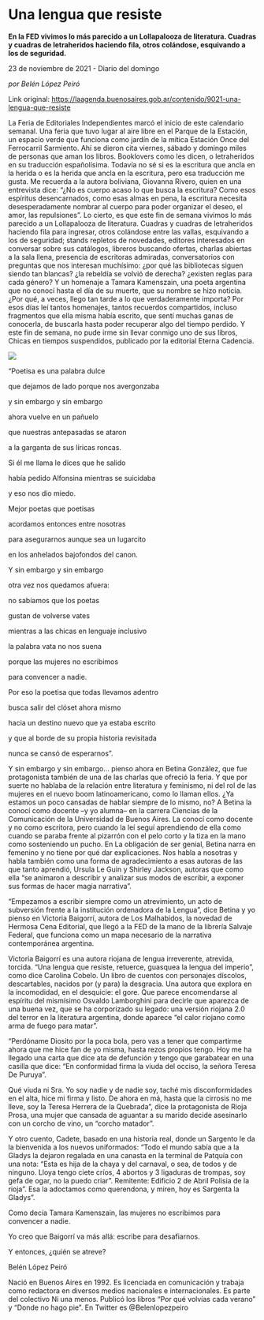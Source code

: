 # Una lengua que resiste

**En la FED vivimos lo más parecido a un Lollapalooza de literatura. Cuadras y cuadras de letraheridos haciendo fila, otros colándose, esquivando a los de seguridad.**

23 de noviembre de 2021 - Diario del domingo

_por Belén López Peiró_

Link original: https://laagenda.buenosaires.gob.ar/contenido/9021-una-lengua-que-resiste



La Feria de Editoriales Independientes marcó el inicio de este calendario semanal. Una feria que tuvo lugar al aire libre en el Parque de la Estación, un espacio verde que funciona como jardín de la mítica Estación Once del Ferrocarril Sarmiento. Ahí se dieron cita viernes, sábado y domingo miles de personas que aman los libros. Booklovers como les dicen, o letraheridos en su traducción españolísima. Todavía no sé si es la escritura que ancla en la herida o es la herida que ancla en la escritura, pero esa traducción me gusta. Me recuerda a la autora boliviana, Giovanna Rivero, quien en una entrevista dice: “¿No es cuerpo acaso lo que busca la escritura? Como esos espíritus desencarnados, como esas almas en pena, la escritura necesita desesperadamente nombrar al cuerpo para poder organizar el deseo, el amor, las repulsiones”. Lo cierto, es que este fin de semana vivimos lo más parecido a un Lollapalooza de literatura. Cuadras y cuadras de letraheridos haciendo fila para ingresar, otros colándose entre las vallas, esquivando a los de seguridad; stands repletos de novedades, editores interesados en conversar sobre sus catálogos, libreros buscando ofertas, charlas abiertas a la sala llena, presencia de escritoras admiradas, conversatorios con preguntas que nos interesan muchísimo: ¿por qué las bibliotecas siguen siendo tan blancas? ¿la rebeldía se volvió de derecha? ¿existen reglas para cada género? Y un homenaje a Tamara Kamenszain, una poeta argentina que no conocí hasta el día de su muerte, que su nombre se hizo noticia. ¿Por qué, a veces, llego tan tarde a lo que verdaderamente importa? Por esos días leí tantos homenajes, tantos recuerdos compartidos, incluso fragmentos que ella misma había escrito, que sentí muchas ganas de conocerla, de buscarla hasta poder recuperar algo del tiempo perdido. Y este fin de semana, no pude irme sin llevar conmigo uno de sus libros, Chicas en tiempos suspendidos, publicado por la editorial Eterna Cadencia.




![](https://cdn.feater.me/files/images/116891/32083d5f-566b-4d4d-961e-97f5a012d56c.jpeg)




“Poetisa es una palabra dulce




que dejamos de lado porque nos avergonzaba




y sin embargo y sin embargo




ahora vuelve en un pañuelo




que nuestras antepasadas se ataron




a la garganta de sus líricas roncas.




Si él me llama le dices que he salido




había pedido Alfonsina mientras se suicidaba




y eso nos dio miedo.




Mejor poetas que poetisas




acordamos entonces entre nosotras




para asegurarnos aunque sea un lugarcito




en los anhelados bajofondos del canon.




Y sin embargo y sin embargo




otra vez nos quedamos afuera:




no sabíamos que los poetas




gustan de volverse vates




mientras a las chicas en lenguaje inclusivo




la palabra vata no nos suena




porque las mujeres no escribimos




para convencer a nadie.




Por eso la poetisa que todas llevamos adentro




busca salir del clóset ahora mismo




hacia un destino nuevo que ya estaba escrito




y que al borde de su propia historia revisitada




nunca se cansó de esperarnos”.




Y sin embargo y sin embargo… pienso ahora en Betina González, que fue protagonista también de una de las charlas que ofreció la feria. Y que por suerte no hablaba de la relación entre literatura y feminismo, ni del rol de las mujeres en el nuevo boom latinoamericano, como lo llaman ellos. ¿Ya estamos un poco cansadas de hablar siempre de lo mismo, no? A Betina la conocí como docente –y yo alumna– en la carrera Ciencias de la Comunicación de la Universidad de Buenos Aires. La conocí como docente y no como escritora, pero cuando la leí seguí aprendiendo de ella como cuando se paraba frente al pizarrón con el pelo corto y la tiza en la mano como sosteniendo un pucho. En La obligación de ser genial, Betina narra en femenino y no tiene por qué dar explicaciones. Nos habla a nosotras y habla también como una forma de agradecimiento a esas autoras de las que tanto aprendió, Ursula Le Guin y Shirley Jackson, autoras que como ella “se animaron a describir y analizar sus modos de escribir, a exponer sus formas de hacer magia narrativa”.




“Empezamos a escribir siempre como un atrevimiento, un acto de subversión frente a la institución ordenadora de la Lengua”, dice Betina y yo pienso en Victoria Baigorrí, autora de Los Malhabidos, la novedad de Hermosa Cena Editorial, que llegó a la FED de la mano de la librería Salvaje Federal, que funciona como un mapa necesario de la narrativa contemporánea argentina.




Victoria Baigorrí es una autora riojana de lengua irreverente, atrevida, torcida. “Una lengua que resiste, retuerce, guasquea la lengua del imperio”, como dice Carolina Cobelo. Un libro de cuentos con personajes díscolos, descartables, nacidos por (y para) la desgracia. Una autora que explora en la incomodidad, en el desquicie: el gore. Que parece encomendarse al espíritu del mismísimo Osvaldo Lamborghini para decirle que aparezca de una buena vez, que se ha corporizado su legado: una versión riojana 2.0 del terror en la literatura argentina, donde aparece “el calor riojano como arma de fuego para matar”.




“Perdóname Diosito por la poca bola, pero vas a tener que compartirme ahora que me hice fan de yo misma, hasta rezos propios tengo. Hoy me ha llegado una carta que dice ata de defunción y tengo que garabatear en una casilla que dice: “En conformidad firma la viuda del occiso, la señora Teresa De Puruya”.




Qué viuda ni Sra. Yo soy nadie y de nadie soy, taché mis disconformidades en el alta, hice mi firma y listo. De ahora en má, hasta que la cirrosis no me lleve, soy la Teresa Herrera de la Quebrada”, dice la protagonista de Rioja Prosa, una mujer que cansada de aguantar a su marido decide asesinarlo con un corcho de vino, un “corcho matador”.




Y otro cuento, Cadete, basado en una historia real, donde un Sargento le da la bienvenida a los nuevos uniformados: “Todo el mundo sabía que a la Gladys la dejaron regalada en una canasta en la terminal de Patquía con una nota: “Esta es hija de la chaya y del carnaval, o sea, de todos y de ninguno. Lloya tengo ciete críos, 4 abortos y 3 ligaduras de trompas, soy gefa de ogar, no la puedo criar”. Remitente: Edificio 2 de Abril Polisia de la rioja”. Esa la adoctamos como querendona, y miren, hoy es Sargenta la Gladys”.




Como decía Tamara Kamenszain, las mujeres no escribimos para convencer a nadie.




Yo creo que Baigorrí va más allá: escribe para desafiarnos.




Y entonces, ¿quién se atreve?




Belén López Peiró




Nació en Buenos Aires en 1992. Es licenciada en comunicación y trabaja como redactora en diversos medios nacionales e internacionales. Es parte del colectivo Ni una menos. Publicó los libros “Por qué volvías cada verano” y “Donde no hago pie”. En Twitter es @Belenlopezpeiro



